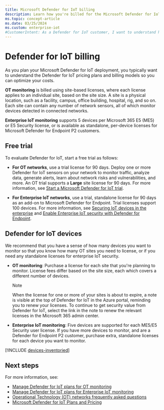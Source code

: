 ```yaml
---
title: Microsoft Defender for IoT billing
description: Learn how you're billed for the Microsoft Defender for IoT service.
ms.topic: concept-article
ms.date: 03/25/2024
ms.custom: enterprise-iot
#CustomerIntent: As a Defender for IoT customer, I want to understand how I'm billed for Defender for IoT services so that I can best plan my deployment.
---
```


# Defender for IoT billing

As you plan your Microsoft Defender for IoT deployment, you typically want to understand the Defender for IoT pricing plans and billing models so you can optimize your costs.

**OT monitoring** is billed using site-based licenses, where each license applies to an individual site, based on the site size. A site is a physical location, such as a facility, campus, office building, hospital, rig, and so on. Each site can contain any number of network sensors, all of which monitor devices detected in connected networks.

**Enterprise IoT monitoring** supports 5 devices per Microsoft 365 E5 (ME5) or E5 Security license, or is available as standalone, per-device licenses for Microsoft Defender for Endpoint P2 customers.

## Free trial

To evaluate Defender for IoT, start a free trial as follows:

- **For OT networks**, use a trial license for 90 days. Deploy one or more Defender for IoT sensors on your network to monitor traffic, analyze data, generate alerts, learn about network risks and vulnerabilities, and more. An OT trial supports a **Large** site license for 90 days. For more information, see [Start a Microsoft Defender for IoT trial](getting-started.md).

- **For Enterprise IoT networks**, use a trial, standalone license for 90 days as an add-on to Microsoft Defender for Endpoint. Trial licenses support 100 devices. For more information, see [Securing IoT devices in the enterprise](concept-enterprise.md) and [Enable Enterprise IoT security with Defender for Endpoint](eiot-defender-for-endpoint.md).

## Defender for IoT devices

We recommend that you have a sense of how many devices you want to monitor so that you know how many OT sites you need to license, or if you need any standalone licenses for enterprise IoT security.

- **OT monitoring**: Purchase a license for each site that you're planning to monitor. License fees differ based on the site size, each which covers a different number of devices.

    > [!NOTE]
    > When the license for one or more of your sites is about to expire, a note is visible at the top of Defender for IoT in the Azure portal, reminding you to renew your licenses. To continue to get security value from Defender for IoT, select the link in the note to renew the relevant licenses in the Microsoft 365 admin center.  

- **Enterprise IoT monitoring**: Five devices are supported for each ME5/E5 Security user license. If you have more devices to monitor, and are a Defender for Endpoint P2 customer, purchase extra, standalone licenses for each device you want to monitor.

[!INCLUDE [devices-inventoried](includes/devices-inventoried.md)]

## Next steps

For more information, see:

- [Manage Defender for IoT plans for OT monitoring](how-to-manage-subscriptions.md)
- [Manage Defender for IoT plans for Enterprise IoT monitoring](manage-subscriptions-enterprise.md)
- [Operational Technology (OT) networks frequently asked questions](faqs-ot.md)
- [Microsoft Defender for IoT Plans and Pricing](https://www.microsoft.com/en-us/security/business/endpoint-security/microsoft-defender-iot-pricing)
